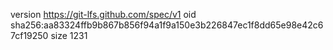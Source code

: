 version https://git-lfs.github.com/spec/v1
oid sha256:aa83324ffb9b867b856f94a1f9a150e3b226847ec1f8dd65e98e42c67cf19250
size 1231
